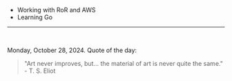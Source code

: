 - Working with RoR and AWS
- Learning Go

---

<br>

<!-- quote_marker -->
Monday, October 28, 2024. Quote of the day:

> "Art never improves, but... the material of art is never quite the same." - T. S. Eliot
